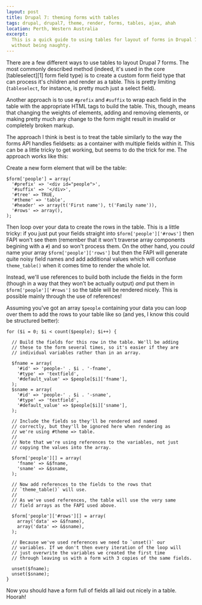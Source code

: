 ```yaml
---
layout: post
title: Drupal 7: theming forms with tables
tags: drupal, drupal7, theme, render, forms, tables, ajax, ahah
location: Perth, Western Australia
excerpt: 
  This is a quick guide to using tables for layout of forms in Drupal 7
  without being naughty.
---
```


There are a few different ways to use tables to layout Drupal 7
forms. The most commonly described method (indeed, it's used in the
core [tableselect][1] form field type) is to create a custom form
field type that can process it's children and render as a table. This
is pretty limiting (`tableselect`, for instance, is pretty much just a
select field).

Another approach is to use `#prefix` and `#suffix` to wrap each field
in the table with the appropriate HTML tags to build the table. This,
though, means that changing the weights of elements, adding and
removing elements, or making pretty much any change to the form might
result in invalid or completely broken markup.

The approach I think is best is to treat the table similarly to the
way the forms API handles fieldsets: as a container with multiple
fields within it. This can be a little tricky to get working, but
seems to do the trick for me. The approach works like this:

Create a new form element that will be the table:

````{.php}
$form['people'] = array(
  '#prefix' => '<div id="people">',
  '#suffix' => '</div>',
  '#tree' => TRUE,
  '#theme' => 'table',
  '#header' => array(t('First name'), t('Family name')),
  '#rows' => array(),
);
````

Then loop over your data to create the rows in the table. This is a
little tricky: if you just put your fields straight into
`$form['people']['#rows']` then FAPI won't see them (remember that it
won't traverse array components begining with a `#`) and so won't
process them. On the other hand, you *could* name your array
`$form['people']['rows']` but then the FAPI will generate quite noisy
field names and add additional values which will confuse
`theme_table()` when it comes time to render the whole lot.

Instead, we'll use references to build both include the fields in the
form (though in a way that they won't be actually output) *and* put
them in `$form['people']['#rows']` so the table will be rendered
nicely. This is possible mainly through the use of references!

Assuming you've got an array `$people` containing your data you can
loop over them to add the rows to your table like so (and yes, I know
this could be structured better):

````{.php}
for ($i = 0; $i < count($people); $i++) {

  // Build the fields for this row in the table. We'll be adding
  // these to the form several times, so it's easier if they are
  // individual variables rather than in an array.

  $fname = array(
    '#id' => 'people-' . $i . '-fname',
    '#type' => 'textfield',
    '#default_value' => $people[$i]['fname'],
  );
  $sname = array(
    '#id' => 'people-' . $i . '-sname',
    '#type' => 'textfield',
    '#default_value' => $people[$i]['sname'],
  );

  // Include the fields so they'll be rendered and named
  // correctly, but they'll be ignored here when rendering as
  // we're using #theme => table.
  //
  // Note that we're using references to the variables, not just
  // copying the values into the array.

  $form['people'][] = array(
    'fname' => &$fname,
    'sname' => &$sname,
  );
  
  // Now add references to the fields to the rows that
  // `theme_table()` will use.
  //
  // As we've used references, the table will use the very same
  // field arrays as the FAPI used above.

  $form['people']['#rows'][] = array(
    array('data' => &$fname),
    array('data' => &$sname),
  );

  // Because we've used references we need to `unset()` our
  // variables. If we don't then every iteration of the loop will
  // just overwrite the variables we created the first time
  // through leaving us with a form with 3 copies of the same fields.
  
  unset($fname);
  unset($sname);
}
````

Now you should have a form full of fields all laid out nicely in a
table. Hoorah!
